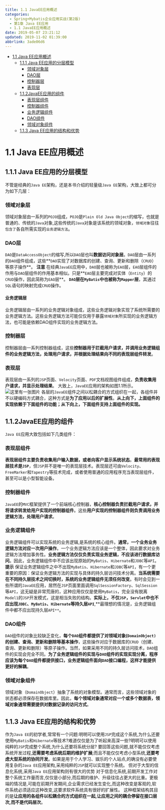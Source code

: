 ```yaml
---
title: 1.1 JavaEE应用概述
categories: 
  - Spring+Mybatis企业应用实战(第2版)
  - 第1章 Java EE应用
  - 1.1 JavaEE应用概述
date: 2019-05-07 23:21:12
updated: 2019-11-02 01:39:00
abbrlink: 3ade06d6
---
```

- [1.1 Java EE应用概述](/ReadingNotes/3ade06d6/#1-1-Java-EE应用概述)
    - [1.1.1 Java EE应用的分层模型](/ReadingNotes/3ade06d6/#1-1-1-Java-EE应用的分层模型)
        - [领域对象层](/ReadingNotes/3ade06d6/#领域对象层)
        - [DAO层](/ReadingNotes/3ade06d6/#DAO层)
        - [控制器层](/ReadingNotes/3ade06d6/#控制器层)
        - [表现层](/ReadingNotes/3ade06d6/#表现层)
    - [1.1.2JavaEE应用的组件](/ReadingNotes/3ade06d6/#1-1-2JavaEE应用的组件)
        - [表现层组件](/ReadingNotes/3ade06d6/#表现层组件)
        - [控制器组件](/ReadingNotes/3ade06d6/#控制器组件)
        - [业务逻辑组件](/ReadingNotes/3ade06d6/#业务逻辑组件)
        - [DAO组件](/ReadingNotes/3ade06d6/#DAO组件)
        - [领域对象组件](/ReadingNotes/3ade06d6/#领域对象组件)
    - [1.1.3 Java EE应用的结构和优势](/ReadingNotes/3ade06d6/#1-1-3-Java-EE应用的结构和优势)

<!--more-->
<script src="https://cdn.bootcss.com/jquery/3.4.0/jquery.slim.min.js"></script>
<script>$(document).ready(function () {$(".post-body > ul:nth-child(1)").hide();});</script>

<!--end-->
<!--SSTStart-->
# 1.1 Java EE应用概述 #
## 1.1.1 Java EE应用的分层模型 ##
不管是经典的`Java EE`架构，还是本书介绍的轻量级`Java EE`架构，大致上都可分为如下几层：
### 领域对象层 ###
领域对象层由一系列的`POJO`组成，`POJO`是`Plain Old Java Object`的缩写，也就是普通的、传统的`Java`对象,这些传统的`Java`对象是该系统的领域对象，`领域对象`往往`包含了`各自所需实现的`业务逻辑方法`。
### DAO层 ###
`DAO`是`DataAccessObject`的缩写,所以`DAO`层也叫**数据访问对象层**。`DAO`层由一系列的`DAO`组件组成，这些**`DAO`实现了对数据库的创建、查询、更新和删除（`CRUD`）等原子操作**。
**注意**
在经典`JavaEE`应用中，`DAO`层也被称为`EAO`层，`EAO`层组件的作用与`DAO`层组件的作用基本相似。只是**`EAO`层主要完成对实体（`Entity`）的`CRUD`操作，因此简称为`EAO`层**。
**`DAO`层在`MyBatis`中也被称为`Mapper`层**，其通过`SQL`语句的映射完成`CRUD`操作。
#### 业务逻辑层 ####
业务逻辑层由一系列的业务逻辑对象组成，这些业务逻辑对象实现了系统所需要的业务逻辑方法。这些业务逻辑方法可能仅仅用于暴露`领域对象`所实现的业务逻辑方法，也可能是依赖DAO组件实现的业务逻辑方法。
### 控制器层 ###
控制器层由一系列控制器组成，这些**控制器用于拦截用户请求，并调用业务逻辑组件的业务逻辑方法，处理用户请求，并根据处理结果向不同的表现层组件转发**。
### 表现层 ###
表现层由一系列的`JSP`页面、`Velocity`页面、`PDF`文档视图组件组成，**负责收集用户请求，并显示处理结果**。
大致上，`JavaEE`应用的架构如图1.1所示。
![这里有一张图片](https://image-1257720033.cos.ap-shanghai.myqcloud.com/blog/readbooknote/Spring%2BMyBatisQiYeYingYongShiZhan/Chapter1/1.png)
各层的`JavaEE`组件之间以松耦合的方式组织在一起，各组件并不以硬编码方式耦合，这种方式是**为了应用以后的扩展性**。**从上向下，上面组件的实现依赖于下面组件的功能；从下向上，下面组件支持上面组件的实现。**
## 1.1.2JavaEE应用的组件 ##
`Java EE`应用大致包括如下几类组件：
### 表现层组件 ###
**表现层组件主要负责收集用户输入数据，或者向客户显示系统状态**。**最常用的表现层技术是`JSP`**，但`JSP`并不是唯一的表现层技术。表现层还可由`Velocity`、`FreeMarker`和`Tapestry`等技术完成，或者使用普通的应用程序充当表现层组件，甚至可以是小型智能设备。
### 控制器组件 ###
`JavaEE`的`MVC`框架提供了一个前端核心控制器，**核心控制器负责拦截用户请求，并将请求转发给用户实现的控制器组件**。这些**用户实现的控制器组件则负责调用业务逻辑方法，处理用户请求**。
### 业务逻辑组件 ###
业务逻辑组件可以实现系统的业务逻辑,是系统的核心组件。**通常，一个业务业务逻辑方法对应一次用户操作**。一个业务逻辑方法应该是一个整体，因此要求对业务逻辑方法增加事务性。**业务逻辑方法仅仅负责实现业务逻辑，不应该进行数据库访问**。因此，业务逻辑组件中不应该出现原始的`MyBatis`、`Hibernate`和`JDBC`等`API`。
**提示**
保证业务逻辑组件之中不出现`MyBatis`、`Hibernate`和`JDBC`等`API`，有一个更重要的原因：保证业务逻辑方法的实现与具体的持久层访问技术分离。**当系统需要在不同持久层技术之间切换时，系统的业务逻辑组件无须任何改变**。有时会见到一些所谓的`JavaEE`应用，居然在`JSP`页面里面调用`SqlSessionFactory`、`SqlSession`等`API`，这无疑是非常荒唐的，这种应用仅仅是使用`MyBatis`，完全没有脱离`Model1`的`JSP`开发模式，这是相当失败的结构。**实际上，不仅`JSP`，`Servlet`中也不应出现`JDBC`、`MyBatis`、`Hibernate`等持久层`API`**,**最理想的情况是，业务逻辑组件中都不应出现持久层`API**`。
### DAO组件 ###
`DAO`组件的对象比较缺乏变化，**每个`DAO`组件都提供了对领域对象(`DomainObject)`的创建、查询、更新和删除等基本操作**，这些操作对应于数据库的`CRUD`（创建、查询、更新和删除）等原子操作。当然，如果采用不同的持久层访问技术，`DAO`组件的实现会完全不同。**为了业务逻辑组件的实现与`DAO`组件的实现实现分离，程序应该为每个`DAO`组件都提供接口，业务逻辑组件面向`DAO`接口编程，这样才能提供更好的解耦**。
### 领域对象组件 ###
领域对象（`DomainObject`）抽象了系统的对象模型。通常而言，这些领域对象的状态都必须保存在数据库里。因此，**每个领域对象通常对应一个或多个数据表，领域对象通常需要提供对数据记录的访问方式**。
## 1.1.3 Java EE应用的结构和优势 ##
作为`Java EE`的初学者,常常有一个问题:明明可以使用`JSP`完成这个系统,为什么还要使用`MyBatis`和`Hibernate`等技术?难道仅仅是为了听起来高深一些?明明可以使用纯粹的`JSP`完成整个系统,为什么还要将系统分层?
要回答这些问题,就不能仅仅考虑系统开发过程,**还需要考虑系统后期的维护扩展**;而且不能仅仅考虑小型系统,**还要考虑大型系统的协同开发**。如果是用于个人学习、娱乐的个人站点,的确没有必要使用复杂的`Java EE`应用架构,采用纯粹的`JSP`就可以实现整个系统。
但对于大型的信息化系统,采用`Java EE`应用架构则有很大的优势
对于信息化系统,前期开发工作对整个系统工作量而言,仅仅是小部分,而后期的维护、升级往往占更大的比重。更极端的情况是,可能在前期开发期间,企业需求已经发生变化,而这种改变是客观的,软件系统必须适应这种改变,这要求软件系统具有很好的扩展性。
这种框架结构其目的是**让应用的各组件以松耦合的方式组织在一起,让应用之间的耦合停留在接口层次,而不是代码层次**。
<!--SSTStop-->
